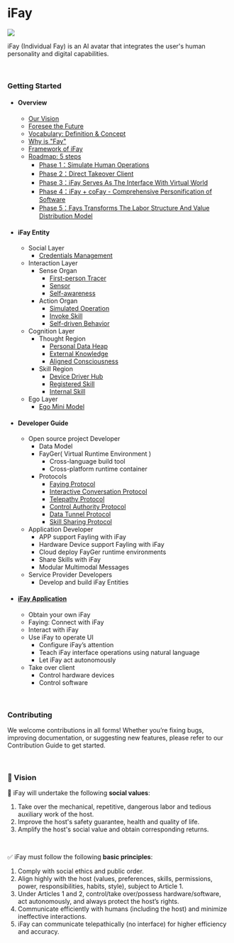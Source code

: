 # iFay

![](https://github.com/user-attachments/assets/2cd8f495-58a3-4085-a38b-164d2edfc586)


iFay (Individual Fay) is an AI avatar that integrates the user's human personality and digital capabilities. 


<br>

### Getting Started
- #### Overview

  - [Our Vision](https://github.com/ChainModePilot/iFay/wiki#our-vision)
  - [Foresee the Future](https://github.com/ChainModePilot/iFay/wiki#-foresee-the-future)
  - [Vocabulary: Definition & Concept](https://github.com/ChainModePilot/iFay/wiki/Definition-and-Concept)
  - [Why is "Fay"](https://github.com/ChainModePilot/iFay/wiki#%EF%B8%8F-why-do-i-use-fay-instead-of-agent-as-the-name)
  - [Framework of iFay](https://github.com/ChainModePilot/iFay/wiki#-framework-of-ifay)
  - [Roadmap: 5 steps](https://github.com/ChainModePilot/iFay/wiki/Roadmap:-5-steps)
    - [Phase 1：Simulate Human Operations](https://github.com/ChainModePilot/iFay/wiki/Roadmap:-5-steps)
    - [Phase 2：Direct Takeover Client](https://github.com/ChainModePilot/iFay/wiki/Roadmap:-5-steps#2%EF%B8%8F%E2%83%A3-phase-ii-direct-takeover-client)
    - [Phase 3：iFay Serves As The Interface With Virtual World](https://github.com/ChainModePilot/iFay/wiki/Roadmap:-5-steps#3%EF%B8%8F%E2%83%A3-phase-iii-ifay-serves-as-the-interface-with-virtual-world)
    - [Phase 4：iFay + coFay - Comprehensive Personification of Software](https://github.com/ChainModePilot/iFay/wiki/Roadmap:-5-steps#4%EF%B8%8F%E2%83%A3-phase-iv-ifay--cofay---comprehensive-personification-of-software)
    - [Phase 5：Fays Transforms The Labor Structure And Value Distribution Model](https://github.com/ChainModePilot/iFay/wiki/Roadmap:-5-steps#5%EF%B8%8F%E2%83%A3-phase-v-fays-transforms-the-labor-structure-and-value-distribution-model)

- #### iFay Entity

  - Social Layer
    - [Credentials Management](https://github.com/ChainModePilot/iFay/wiki/Credentials-Management)
  - Interaction Layer
    - Sense Organ
      - [First-person Tracer](https://github.com/ChainModePilot/iFay/wiki/First%E2%80%90person-Tracer)
      - [Sensor](https://github.com/ChainModePilot/iFay/wiki/Sensor)
      - [Self-awareness](https://github.com/ChainModePilot/iFay/wiki/Self%E2%80%90awareness)
    - Action Organ
      - [Simulated Operation](https://github.com/ChainModePilot/iFay/wiki/Simulated-Operation)
      - [Invoke Skill](https://github.com/ChainModePilot/iFay/wiki/Invoke-Skill)
      - [Self-driven Behavior](https://github.com/ChainModePilot/iFay/wiki/Self%E2%80%90driven-Behavior)
  - Cognition Layer
    - Thought Region
      - [Personal Data Heap](https://github.com/ChainModePilot/iFay/wiki/Personal-Data-Heap)
      - [External Knowledge](https://github.com/ChainModePilot/iFay/wiki/External-Knowledge)
      - [Aligned Consciousness](https://github.com/ChainModePilot/iFay/wiki/Aligned-Consciousness)
    - Skill Region
      - [Device Driver Hub](https://github.com/ChainModePilot/iFay/wiki/Device-Driver-Hub)
      - [Registered Skill](https://github.com/ChainModePilot/iFay/wiki/Registered-Skill)
      - [Internal Skill](https://github.com/ChainModePilot/iFay/wiki/Internal-Skill)
  - Ego Layer
    - [Ego Mini Model](https://github.com/ChainModePilot/Ego/wiki)

- #### Developer Guide
  - Open source project Developer
    - Data Model
    - FayGer( Virtual Runtime Environment )
      - Cross-language build tool
      - Cross-platform runtime container
    - Protocols
      - [Faying Protocol](https://github.com/ChainModePilot/Faying-Protocol/wiki)
      - [Interactive Conversation Protocol](https://github.com/ChainModePilot/Interactive-Conversation-Protocol/wiki)
      - [Telepathy Protocol](https://github.com/ChainModePilot/Telepathy-Protocol/wiki)
      - [Control Authority Protocol](https://github.com/ChainModePilot/Control-Authority-Protocol/wiki)
      - [Data Tunnel Protocol](https://github.com/ChainModePilot/Data-Tunnel-Protocol/wiki)
      - [Skill Sharing Protocol](https://github.com/ChainModePilot/Skill-Sharing-Protocol/wiki)
  - Application Developer
    - APP support Fayling with iFay
    - Hardware Device support Fayling with iFay
    - Cloud deploy FayGer runtime environments
    - Share Skills with iFay
    - Modular Multimodal Messages
  - Service Provider Developers
    - Develop and build iFay Entities


- #### [iFay Application](https://github.com/ChainModePilot/iFay/wiki/iFay-Application-Scenarios)
  - Obtain your own iFay
  - Faying: Connect with iFay
  - Interact with iFay
  - Use iFay to operate UI
    - Configure iFay’s attention
    - Teach iFay interface operations using natural language
    - Let iFay act autonomously
  - Take over client
    - Control hardware devices
    - Control software

<br>

### Contributing
We welcome contributions in all forms!
Whether you’re fixing bugs, improving documentation, or suggesting new features, please refer to our Contribution Guide to get started.

<br>

### 🎯 Vision

🔆 iFay will undertake the following **social values**:
1. Take over the mechanical, repetitive, dangerous labor and tedious auxiliary work of the host.
2. Improve the host's safety guarantee, health and quality of life.
3. Amplify the host's social value and obtain corresponding returns.

<br>

✅ iFay must follow the following **basic principles**:
1. Comply with social ethics and public order.
2. Align highly with the host (values, preferences, skills, permissions, power, responsibilities, habits, style), subject to Article 1.
3. Under Articles 1 and 2, control/take over/possess hardware/software, act autonomously, and always protect the host’s rights.
4. Communicate efficiently with humans (including the host) and minimize ineffective interactions.
5. iFay can communicate telepathically (no interface) for higher efficiency and accuracy.

<br>

